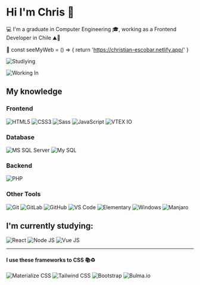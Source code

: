 # Hi I'm Chris :fox_face:

:computer:  I'm a graduate in Computer Engineering 🎓, working as a Frontend Developer in Chile ⛰🏡

🤖 const seeMyWeb = () => { return 'https://christian-escobar.netlify.app/' }

![Studiying](https://img.shields.io/badge/Studying%20in-CoderHouse-blue?style=for-the-badge&logo=React&color=fcf408&labelColor=000)

![Working In](https://img.shields.io/badge/Working%20in-VTEX%20Chile-white?style=for-the-badge&logo=VTEX&color=ED125F&labelColor=000)


## My knowledge

### Frontend

![HTML5](https://img.shields.io/badge/-HTML5-%23E44D27?style=flat-square&logo=html5&logoColor=ffffff)
![CSS3](https://img.shields.io/badge/-CSS3-%231572B6?style=flat-square&logo=css3)
![Sass](https://img.shields.io/badge/-Sass-%23CC6699?style=flat-square&logo=sass&logoColor=ffffff)
![JavaScript](https://img.shields.io/badge/-JavaScript-%23F7DF1C?style=flat-square&logo=javascript&logoColor=000000&labelColor=%23F7DF1C&color=%23FFCE5A)
![VTEX IO](https://img.shields.io/badge/%20-VTEX%20IO-orange?style=flat-square&logo=vtex&color=ED125F)


### Database

![MS SQL Server](http://img.shields.io/badge/-MS%20SQL%20Server-CC2927?style=flat-square&logo=microsoft-sql-server&logoColor=ffffff)
![My SQL](http://img.shields.io/badge/-MySQL-0078D6?style=flat-square&logo=mysql&logoColor=ffffff)

### Backend

![PHP](https://img.shields.io/badge/-PHP-%23282C34?style=flat-square&logo=php)

### Other Tools

![Git](https://img.shields.io/badge/-Git-%23F05032?style=flat-square&logo=git&logoColor=%23ffffff)
![GitLab](https://img.shields.io/badge/-GitLab-FCA121?style=flat-square&logo=gitlab)
![GitHub](https://img.shields.io/badge/-GitHub-181717?style=flat-square&logo=github)
![VS Code](http://img.shields.io/badge/-VS%20Code-007ACC?style=flat-square&logo=visual-studio-code&logoColor=ffffff)
![Elementary](https://img.shields.io/badge/-Elementary%20OS-black?style=flat-square&logo=elementary)
![Windows](http://img.shields.io/badge/-Windows-0078D6?style=flat-square&logo=windows&logoColor=ffffff)
![Manjaro](https://img.shields.io/badge/-Manjaro-black?style=flat-square&logo=manjaro)

## I'm currently studying:

![React](https://img.shields.io/badge/-React-%23282C34?style=flat-square&logo=react)
![Node JS](https://img.shields.io/badge/-NodeJS-black?style=flat-square&logo=Node.js)
![Vue JS](https://img.shields.io/badge/-VueJS-black?style=flat-square&logo=vue.js)

---
#### I use these frameworks to CSS 📚♻
![Materialize CSS](https://img.shields.io/badge/-Materialize%20CSS-ee6e73?style=flat-square&logo=monzo&logoColor=ffffff)
![Tailwind CSS](https://img.shields.io/badge/-Tailwind%20CSS-38B2AC?style=flat-square&logo=tailwind%20css&logoColor=ffffff)
![Bootstrap](https://img.shields.io/badge/-Bootstrap-563D7C?style=flat-square&logo=bootstrap&logoColor=ffffff)
![Bulma.io](https://img.shields.io/badge/-Bulma.io-00D1B2?style=flat-square&logo=bulma&logoColor=ffffff)


<!--
**chescobarf/chescobarf** is a ✨ _special_ ✨ repository because its `README.md` (this file) appears on your GitHub profile.

Here are some ideas to get you started:

- 🔭 I’m currently working on ...
- 🌱 I’m currently learning ...
- 👯 I’m looking to collaborate on ...
- 🤔 I’m looking for help with ...
- 💬 Ask me about ...
- 📫 How to reach me: ...
- 😄 Pronouns: ...
- ⚡ Fun fact: ...
-->
